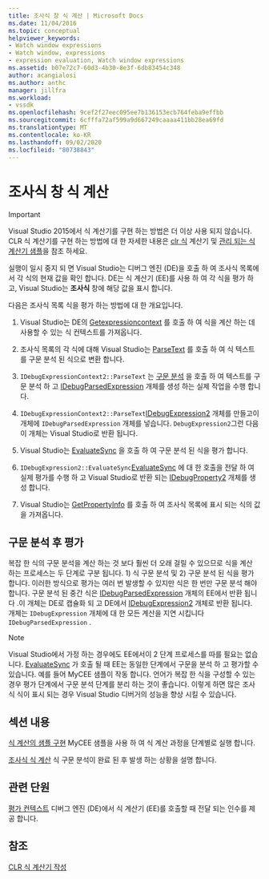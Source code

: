 ```yaml
---
title: 조사식 창 식 계산 | Microsoft Docs
ms.date: 11/04/2016
ms.topic: conceptual
helpviewer_keywords:
- Watch window expressions
- Watch window, expressions
- expression evaluation, Watch window expressions
ms.assetid: b07e72c7-60d3-4b30-8e3f-6db83454c348
author: acangialosi
ms.author: anthc
manager: jillfra
ms.workload:
- vssdk
ms.openlocfilehash: 9cef2f27eec095ee7b136153ecb764feba9effbb
ms.sourcegitcommit: 6cfffa72af599a9d667249caaaa411bb28ea69fd
ms.translationtype: MT
ms.contentlocale: ko-KR
ms.lasthandoff: 09/02/2020
ms.locfileid: "80738843"
---
```

# <a name="evaluate-a-watch-window-expression"></a>조사식 창 식 계산
> [!IMPORTANT]
> Visual Studio 2015에서 식 계산기를 구현 하는 방법은 더 이상 사용 되지 않습니다. CLR 식 계산기를 구현 하는 방법에 대 한 자세한 내용은 [clr 식](https://github.com/Microsoft/ConcordExtensibilitySamples/wiki/CLR-Expression-Evaluators) 계산기 및 [관리 되는 식 계산기 샘플](https://github.com/Microsoft/ConcordExtensibilitySamples/wiki/Managed-Expression-Evaluator-Sample)을 참조 하세요.

 실행이 일시 중지 되 면 Visual Studio는 디버그 엔진 (DE)을 호출 하 여 조사식 목록에서 각 식의 현재 값을 확인 합니다. DE는 식 계산기 (EE)를 사용 하 여 각 식을 평가 하 고, Visual Studio는 **조사식** 창에 해당 값을 표시 합니다.

 다음은 조사식 목록 식을 평가 하는 방법에 대 한 개요입니다.

1. Visual Studio는 DE의 [Getexpressioncontext](../../extensibility/debugger/reference/idebugstackframe2-getexpressioncontext.md) 를 호출 하 여 식을 계산 하는 데 사용할 수 있는 식 컨텍스트를 가져옵니다.

2. 조사식 목록의 각 식에 대해 Visual Studio는 [ParseText](../../extensibility/debugger/reference/idebugexpressioncontext2-parsetext.md) 를 호출 하 여 식 텍스트를 구문 분석 된 식으로 변환 합니다.

3. `IDebugExpressionContext2::ParseText` 는 [구문 분석](../../extensibility/debugger/reference/idebugexpressionevaluator-parse.md) 을 호출 하 여 텍스트를 구문 분석 하 고 [IDebugParsedExpression](../../extensibility/debugger/reference/idebugparsedexpression.md) 개체를 생성 하는 실제 작업을 수행 합니다.

4. `IDebugExpressionContext2::ParseText`[IDebugExpression2](../../extensibility/debugger/reference/idebugexpression2.md) 개체를 만들고이 개체에 `IDebugParsedExpression` 개체를 넣습니다. `DebugExpression2`그런 다음이 개체는 Visual Studio로 반환 됩니다.

5. Visual Studio는 [EvaluateSync](../../extensibility/debugger/reference/idebugexpression2-evaluatesync.md) 을 호출 하 여 구문 분석 된 식을 평가 합니다.

6. `IDebugExpression2::EvaluateSync`[EvaluateSync](../../extensibility/debugger/reference/idebugparsedexpression-evaluatesync.md) 에 대 한 호출을 전달 하 여 실제 평가를 수행 하 고 Visual Studio로 반환 되는 [IDebugProperty2](../../extensibility/debugger/reference/idebugproperty2.md) 개체를 생성 합니다.

7. Visual Studio는 [GetPropertyInfo](../../extensibility/debugger/reference/idebugproperty2-getpropertyinfo.md) 를 호출 하 여 조사식 목록에 표시 되는 식의 값을 가져옵니다.

## <a name="parse-then-evaluate"></a>구문 분석 후 평가
 복잡 한 식의 구문 분석을 계산 하는 것 보다 훨씬 더 오래 걸릴 수 있으므로 식을 계산 하는 프로세스는 두 단계로 구분 됩니다. 1) 식 구문 분석 및 2) 구문 분석 된 식을 평가 합니다. 이러한 방식으로 평가는 여러 번 발생할 수 있지만 식은 한 번만 구문 분석 해야 합니다. 구문 분석 된 중간 식은 [IDebugParsedExpression](../../extensibility/debugger/reference/idebugparsedexpression.md) 개체의 EE에서 반환 됩니다 .이 개체는 DE로 캡슐화 되 고 DE에서 [IDebugExpression2](../../extensibility/debugger/reference/idebugexpression2.md) 개체로 반환 됩니다. 개체는 `IDebugExpression` 개체에 대 한 모든 계산을 지연 시킵니다 `IDebugParsedExpression` .

> [!NOTE]
> Visual Studio에서 가정 하는 경우에도 EE에서이 2 단계 프로세스를 따를 필요는 없습니다. [EvaluateSync](../../extensibility/debugger/reference/idebugparsedexpression-evaluatesync.md) 가 호출 될 때 EE는 동일한 단계에서 구문을 분석 하 고 평가할 수 있습니다. 예를 들어 MyCEE 샘플이 작동 합니다. 언어가 복잡 한 식을 구성할 수 있는 경우 평가 단계에서 구문 분석 단계를 분리 하는 것이 좋습니다. 이렇게 하면 많은 조사식 식이 표시 되는 경우 Visual Studio 디버거의 성능을 향상 시킬 수 있습니다.

## <a name="in-this-section"></a>섹션 내용
 [식 계산의 샘플 구현](../../extensibility/debugger/sample-implementation-of-expression-evaluation.md) MyCEE 샘플을 사용 하 여 식 계산 과정을 단계별로 실행 합니다.

 [조사식 식 계산](../../extensibility/debugger/evaluating-a-watch-expression.md) 식 구문 분석이 완료 된 후 발생 하는 상황을 설명 합니다.

## <a name="related-sections"></a>관련 단원
 [평가 컨텍스트](../../extensibility/debugger/evaluation-context.md) 디버그 엔진 (DE)에서 식 계산기 (EE)를 호출할 때 전달 되는 인수를 제공 합니다.

## <a name="see-also"></a>참조
 [CLR 식 계산기 작성](../../extensibility/debugger/writing-a-common-language-runtime-expression-evaluator.md)
